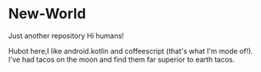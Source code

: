 # New-World
Just another repository
Hi humans!

Hubot here,I like android.kotlin and coffeescript (that's what I'm mode of!).
I've had tacos on the moon and find them far superior to earth tacos.
